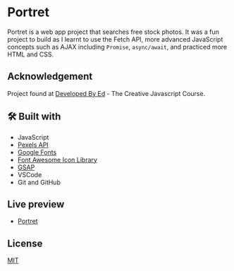 # Portret

Portret is a web app project that searches free stock photos. It was a fun project to build as I learnt to use the Fetch API, more advanced JavaScript concepts such as AJAX including `Promise`, `async/await`, and practiced more HTML and CSS.

## Acknowledgement

Project found at [Developed By Ed](https://developedbyed.com/p/the-creative-javascript-course "Developed By Ed") - The Creative Javascript Course.

## 🛠️ Built with

- JavaScript
- [Pexels API](http://www.google.fr/ "Pexels API")
- [Google Fonts](https://fonts.google.com/specimen/Poppins "Google Fonts")
- [Font Awesome Icon Library](https://fontawesome.com/ "Font Awesome Icon Library")
- [GSAP](https://greensock.com/gsap/ "GSAP")
- VSCode
- Git and GitHub

## Live preview

- [Portret](https://kazmonroy.github.io/portret/ "Portret")

## License

[MIT](https://choosealicense.com/licenses/mit/)
